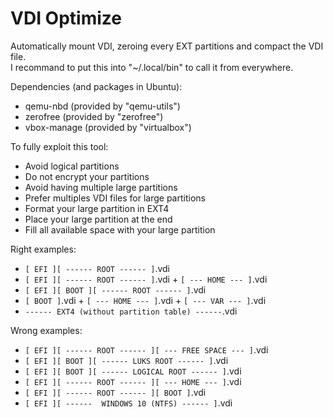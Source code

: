 # VDI Optimize

Automatically mount VDI, zeroing every EXT partitions and compact the VDI file.  
I recommand to put this into "~/.local/bin" to call it from everywhere.

Dependencies (and packages in Ubuntu):
- qemu-nbd (provided by "qemu-utils")
- zerofree (provided by "zerofree")
- vbox-manage (provided by "virtualbox")

To fully exploit this tool:
- Avoid logical partitions
- Do not encrypt your partitions
- Avoid having multiple large partitions
- Prefer multiples VDI files for large partitions
- Format your large partition in EXT4
- Place your large partition at the end
- Fill all available space with your large partition

Right examples:
- ```[ EFI ][ ------ ROOT ------ ]```.vdi
- ```[ EFI ][ ------ ROOT ------ ]```.vdi + ```[ --- HOME --- ]```.vdi
- ```[ EFI ][ BOOT ][ ------ ROOT ------ ]```.vdi
- ```[ BOOT ]```.vdi + ```[ --- HOME --- ]```.vdi + ```[ --- VAR --- ]```.vdi
- ```------ EXT4 (without partition table) ------```.vdi

Wrong examples:
- ```[ EFI ][ ------ ROOT ------ ][ --- FREE SPACE --- ]```.vdi
- ```[ EFI ][ BOOT ][ ------ LUKS ROOT ------ ]```.vdi
- ```[ EFI ][ BOOT ][ ------ LOGICAL ROOT ------ ]```.vdi
- ```[ EFI ][ ------ ROOT ------ ][ --- HOME --- ]```.vdi
- ```[ EFI ][ ------ ROOT ------ ][ BOOT ]```.vdi
- ```[ EFI ][ ------  WINDOWS 10 (NTFS) ------ ]```.vdi
